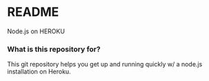 # README #

Node.js on HEROKU

### What is this repository for? ###

This git repository helps you get up and running quickly w/ a node.js installation
on Heroku. 